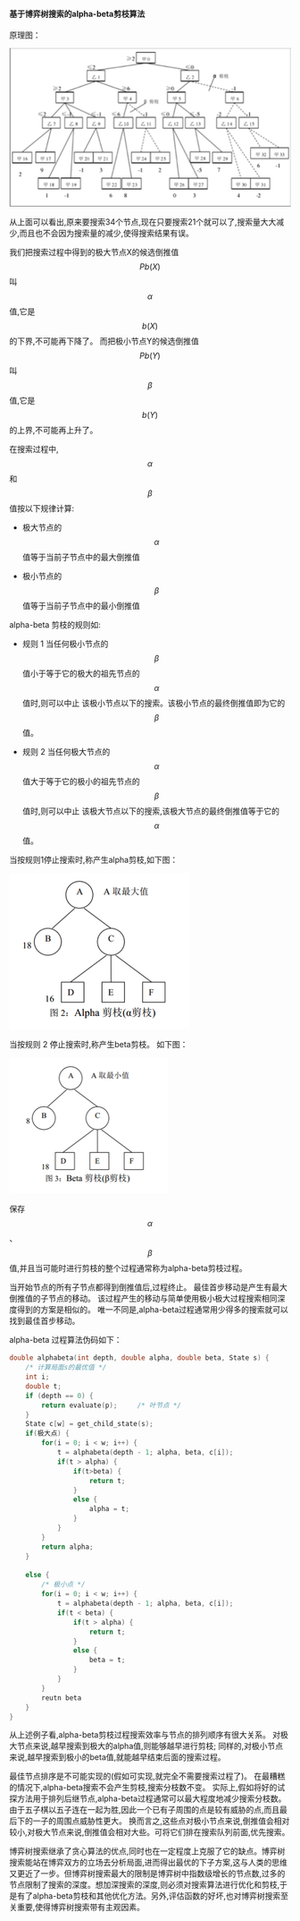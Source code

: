 #### 基于博弈树搜索的alpha-beta剪枝算法

原理图：

![alpha-beta原理图](./pic/alpha-beta.jpg)

从上面可以看出,原来要搜索34个节点,现在只要搜索21个就可以了,搜索量大大减少,而且也不会因为搜索量的减少,使得搜索结果有误。

我们把搜索过程中得到的极大节点X的候选倒推值 $$Pb(X)$$ 叫 $$\alpha$$ 值,它是 $$b(X)$$ 的下界,不可能再下降了。
而把极小节点Y的候选倒推值 $$Pb(Y)$$ 叫 $$\beta$$ 值,它是 $$b(Y)$$ 的上界,不可能再上升了。

在搜索过程中, $$\alpha$$ 和 $$\beta$$ 值按以下规律计算:
- 极大节点的 $$\alpha$$ 值等于当前子节点中的最大倒推值

- 极小节点的 $$\beta$$ 值等于当前子节点中的最小倒推值

alpha-beta 剪枝的规则如:
- 规则 1
当任何极小节点的 $$\beta$$ 值小于等于它的极大的祖先节点的 $$\alpha$$ 值时,则可以中止
该极小节点以下的搜索。该极小节点的最终倒推值即为它的 $$\beta$$ 值。

- 规则 2
当任何极大节点的 $$\alpha$$ 值大于等于它的极小的祖先节点的 $$\beta$$ 值时,则可以中止
该极大节点以下的搜索,该极大节点的最终倒推值等于它的 $$\alpha$$ 值。

<div style="page-break-after: always;"></div>
当按规则1停止搜索时,称产生alpha剪枝,如下图：

![alpha 剪枝](./pic/alpha.jpg)

当按规则 2 停止搜索时,称产生beta剪枝。
如下图：

![beta 剪枝](./pic/beta.jpg)

保存 $$\alpha$$、$$\beta$$值,并且当可能时进行剪枝的整个过程通常称为alpha-beta剪枝过程。

当开始节点的所有子节点都得到倒推值后,过程终止。
最佳首步移动是产生有最大倒推值的子节点的移动。
该过程产生的移动与简单使用极小极大过程搜索相同深度得到的方案是相似的。
唯一不同是,alpha-beta过程通常用少得多的搜索就可以找到最佳首步移动。

<div style="page-break-after: always;"></div>
alpha-beta 过程算法伪码如下：

```cpp
double alphabeta(int depth, double alpha, double beta, State s) {
    /* 计算局面s的最优值 */
    int i;
    double t;
    if (depth == 0) {
        return evaluate(p);     /* 叶节点 */
    }
    State c[w] = get_child_state(s);
    if(极大点) {
        for(i = 0; i < w; i++) {
            t = alphabeta(depth - 1; alpha, beta, c[i]);
            if(t > alpha) {
                if(t>beta) {
                    return t;
                }
                else {
                    alpha = t;
                }
            }
        }
        return alpha;
    }

    else {
        /* 极小点 */
        for(i = 0; i < w; i++) {
            t = alphabeta(depth - 1; alpha, beta, c[i]);
            if(t < beta) {
                if(t > alpha) {
                    return t;
                }
                else {
                    beta = t;
                }
            }
        }
        reutn beta
    }
}
```

从上述例子看,alpha-beta剪枝过程搜索效率与节点的排列顺序有很大关系。
对极大节点来说,越早搜索到极大的alpha值,则能够越早进行剪枝;
同样的,对极小节点来说,越早搜索到极小的beta值,就能越早结束后面的搜索过程。

最佳节点排序是不可能实现的(假如可实现,就完全不需要搜索过程了)。
在最糟糕的情况下,alpha-beta搜索不会产生剪枝,搜索分枝数不变。
实际上,假如将好的试探方法用于排列后继节点,alpha-beta过程通常可以最大程度地减少搜索分枝数。
由于五子棋以五子连在一起为胜,因此一个已有子周围的点是较有威胁的点,而且最后下的一子的周围点威胁性更大。
换而言之,这些点对极小节点来说,倒推值会相对较小,对极大节点来说,倒推值会相对大些。可将它们排在搜索队列前面,优先搜索。

博弈树搜索继承了贪心算法的优点,同时也在一定程度上克服了它的缺点。博弈树搜索能站在博弈双方的立场去分析局面,进而得出最优的下子方案,这与人类的思维又更近了一步。但博弈树搜索最大的限制是博弈树中指数级增长的节点数,过多的节点限制了搜索的深度。想加深搜索的深度,则必须对搜索算法进行优化和剪枝,于是有了alpha-beta剪枝和其他优化方法。另外,评估函数的好坏,也对博弈树搜索至关重要,使得博弈树搜索带有主观因素。
